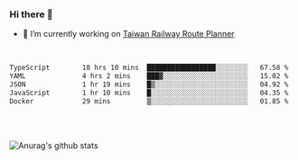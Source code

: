 ### Hi there 👋

- 🔭 I’m currently working on [Taiwan Railway Route Planner](https://github.com/Taiwan-Railway-Route-Planner)

<br/>

<!--START_SECTION:waka-->

```txt
TypeScript        18 hrs 10 mins  █████████████████░░░░░░░░   67.58 %
YAML              4 hrs 2 mins    ███▓░░░░░░░░░░░░░░░░░░░░░   15.02 %
JSON              1 hr 19 mins    █▒░░░░░░░░░░░░░░░░░░░░░░░   04.92 %
JavaScript        1 hr 10 mins    █░░░░░░░░░░░░░░░░░░░░░░░░   04.35 %
Docker            29 mins         ▒░░░░░░░░░░░░░░░░░░░░░░░░   01.85 %
```

<!--END_SECTION:waka-->

<br/>
<br/>

![Anurag's github stats](https://github-readme-stats.vercel.app/api?username=DepickereSven&show_icons=true&theme=tokyonight)



<!--
**DepickereSven/DepickereSven** is a ✨ _special_ ✨ repository because its `README.md` (this file) appears on your GitHub profile.

Here are some ideas to get you started:

- 🔭 I’m currently working on ...
- 🌱 I’m currently learning ...
- 👯 I’m looking to collaborate on ...
- 🤔 I’m looking for help with ...
- 💬 Ask me about ...
- 📫 How to reach me: ...
- 😄 Pronouns: ...
- ⚡ Fun fact: ...
-->
